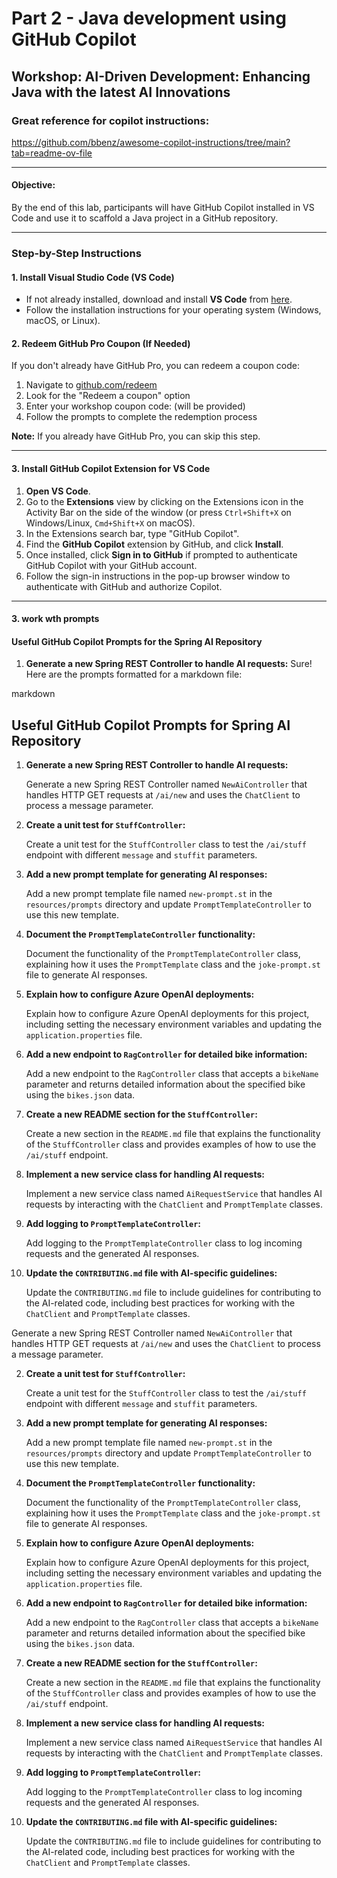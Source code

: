 # Part 2 - Java development using GitHub Copilot
## Workshop: AI-Driven Development: Enhancing Java with the latest AI Innovations

### Great reference for copilot instructions: 

https://github.com/bbenz/awesome-copilot-instructions/tree/main?tab=readme-ov-file

---

#### **Objective:**
By the end of this lab, participants will have GitHub Copilot installed in VS Code and use it to scaffold a Java project in a GitHub repository.

---

### **Step-by-Step Instructions**

#### **1. Install Visual Studio Code (VS Code)**

- If not already installed, download and install **VS Code** from [here](https://code.visualstudio.com/Download).
- Follow the installation instructions for your operating system (Windows, macOS, or Linux).

#### **2. Redeem GitHub Pro Coupon (If Needed)**

If you don't already have GitHub Pro, you can redeem a coupon code:

1. Navigate to [github.com/redeem](https://github.com/redeem)
2. Look for the "Redeem a coupon" option
3. Enter your workshop coupon code: (will be provided)
4. Follow the prompts to complete the redemption process

**Note:** If you already have GitHub Pro, you can skip this step.


---

#### **3. Install GitHub Copilot Extension for VS Code**

1. **Open VS Code**.
2. Go to the **Extensions** view by clicking on the Extensions icon in the Activity Bar on the side of the window (or press `Ctrl+Shift+X` on Windows/Linux, `Cmd+Shift+X` on macOS).
3. In the Extensions search bar, type "GitHub Copilot".
4. Find the **GitHub Copilot** extension by GitHub, and click **Install**.
5. Once installed, click **Sign in to GitHub** if prompted to authenticate GitHub Copilot with your GitHub account.
6. Follow the sign-in instructions in the pop-up browser window to authenticate with GitHub and authorize Copilot.

---

#### **3. work wth prompts**

#### Useful GitHub Copilot Prompts for the Spring AI Repository

1. **Generate a new Spring REST Controller to handle AI requests:**
  Sure! Here are the prompts formatted for a markdown file:

markdown
## Useful GitHub Copilot Prompts for Spring AI Repository

1. **Generate a new Spring REST Controller to handle AI requests:**

   Generate a new Spring REST Controller named `NewAiController` that handles HTTP GET requests at `/ai/new` and uses the `ChatClient` to process a message parameter.


2. **Create a unit test for `StuffController`:**

   Create a unit test for the `StuffController` class to test the `/ai/stuff` endpoint with different `message` and `stuffit` parameters.


3. **Add a new prompt template for generating AI responses:**

   Add a new prompt template file named `new-prompt.st` in the `resources/prompts` directory and update `PromptTemplateController` to use this new template.


4. **Document the `PromptTemplateController` functionality:**

   Document the functionality of the `PromptTemplateController` class, explaining how it uses the `PromptTemplate` class and the `joke-prompt.st` file to generate AI responses.


5. **Explain how to configure Azure OpenAI deployments:**

   Explain how to configure Azure OpenAI deployments for this project, including setting the necessary environment variables and updating the `application.properties` file.


6. **Add a new endpoint to `RagController` for detailed bike information:**

   Add a new endpoint to the `RagController` class that accepts a `bikeName` parameter and returns detailed information about the specified bike using the `bikes.json` data.


7. **Create a new README section for the `StuffController`:**

   Create a new section in the `README.md` file that explains the functionality of the `StuffController` class and provides examples of how to use the `/ai/stuff` endpoint.


8. **Implement a new service class for handling AI requests:**

   Implement a new service class named `AiRequestService` that handles AI requests by interacting with the `ChatClient` and `PromptTemplate` classes.


9. **Add logging to `PromptTemplateController`:**

   Add logging to the `PromptTemplateController` class to log incoming requests and the generated AI responses.


10. **Update the `CONTRIBUTING.md` file with AI-specific guidelines:**
 
    Update the `CONTRIBUTING.md` file to include guidelines for contributing to the AI-related code, including best practices for working with the `ChatClient` and `PromptTemplate` classes.
 


   Generate a new Spring REST Controller named `NewAiController` that handles HTTP GET requests at `/ai/new` and uses the `ChatClient` to process a message parameter.


2. **Create a unit test for `StuffController`:**

   Create a unit test for the `StuffController` class to test the `/ai/stuff` endpoint with different `message` and `stuffit` parameters.


3. **Add a new prompt template for generating AI responses:**

   Add a new prompt template file named `new-prompt.st` in the `resources/prompts` directory and update `PromptTemplateController` to use this new template.


4. **Document the `PromptTemplateController` functionality:**

   Document the functionality of the `PromptTemplateController` class, explaining how it uses the `PromptTemplate` class and the `joke-prompt.st` file to generate AI responses.


5. **Explain how to configure Azure OpenAI deployments:**

   Explain how to configure Azure OpenAI deployments for this project, including setting the necessary environment variables and updating the `application.properties` file.


6. **Add a new endpoint to `RagController` for detailed bike information:**

   Add a new endpoint to the `RagController` class that accepts a `bikeName` parameter and returns detailed information about the specified bike using the `bikes.json` data.


7. **Create a new README section for the `StuffController`:**

   Create a new section in the `README.md` file that explains the functionality of the `StuffController` class and provides examples of how to use the `/ai/stuff` endpoint.


8. **Implement a new service class for handling AI requests:**

   Implement a new service class named `AiRequestService` that handles AI requests by interacting with the `ChatClient` and `PromptTemplate` classes.


9. **Add logging to `PromptTemplateController`:**

   Add logging to the `PromptTemplateController` class to log incoming requests and the generated AI responses.


10. **Update the `CONTRIBUTING.md` file with AI-specific guidelines:**
 
    Update the `CONTRIBUTING.md` file to include guidelines for contributing to the AI-related code, including best practices for working with the `ChatClient` and `PromptTemplate` classes.
 

